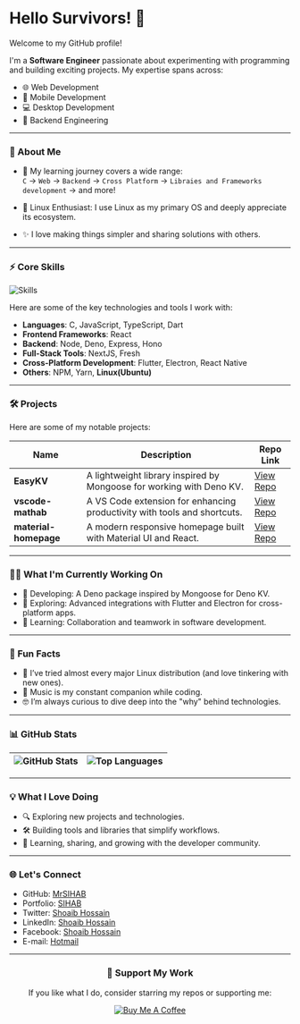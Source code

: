 # Hello Survivors! 👋

Welcome to my GitHub profile!

I'm a **Software Engineer** passionate about experimenting with programming and building exciting projects. My expertise spans across:

- 🌐 Web Development
- 📱 Mobile Development
- 💻 Desktop Development
- 🔧 Backend Engineering

---

### 🚀 About Me

- 🌱 My learning journey covers a wide range:  
  `C` → `Web` → `Backend` → `Cross Platform` → `Libraies and Frameworks development` → and more!

- 🐧 Linux Enthusiast: I use Linux as my primary OS and deeply appreciate its ecosystem.

- ✨ I love making things simpler and sharing solutions with others.

---

### ⚡ Core Skills

![Skills](https://skillicons.dev/icons?i=js,typescript,deno,react,nodejs,flutter,dart,docker,electron,linux,git&theme=dark)

Here are some of the key technologies and tools I work with:

- **Languages**: C, JavaScript, TypeScript, Dart
- **Frontend Frameworks**: React
- **Backend**: Node, Deno, Express, Hono
- **Full-Stack Tools**: NextJS, Fresh
- **Cross-Platform Development**: Flutter, Electron, React Native
- **Others**: NPM, Yarn, **Linux(Ubuntu)**

---

### 🛠 Projects

Here are some of my notable projects:

| Name                  | Description                                                              | Repo Link                                                 |
| --------------------- | ------------------------------------------------------------------------ | --------------------------------------------------------- |
| **EasyKV**            | A lightweight library inspired by Mongoose for working with Deno KV.     | [View Repo](https://github.com/MrSIHAB/easykv)            |
| **vscode-mathab**     | A VS Code extension for enhancing productivity with tools and shortcuts. | [View Repo](https://github.com/MrSIHAB/vscode-mathab)     |
| **material-homepage** | A modern responsive homepage built with Material UI and React.           | [View Repo](https://github.com/MrSIHAB/material-homepage) |

---

### 🧑‍💻 What I'm Currently Working On

- 🌟 Developing: A Deno package inspired by Mongoose for Deno KV.
- 🔨 Exploring: Advanced integrations with Flutter and Electron for cross-platform apps.
- 🌱 Learning: Collaboration and teamwork in software development.

---

### 🎯 Fun Facts

- 🐧 I’ve tried almost every major Linux distribution (and love tinkering with new ones).
- 🎵 Music is my constant companion while coding.
- 🤓 I’m always curious to dive deep into the "why" behind technologies.

---

### 📊 GitHub Stats

| ![GitHub Stats](https://github-readme-stats.vercel.app/api?username=MrSIHAB&rank_icon=github&hide_border=true&show_icons=true&title_color=FDEEE9&ring_color=E95420&text_color=FDEEE9&icon_color=77216F&bg_color=2C001E&border_color=77216F&border_radius=25) | ![Top Languages](https://github-readme-stats.vercel.app/api/top-langs/?username=MrSIHAB&layout=compact&hide_border=true&show_icons=true&title_color=FDEEE9&ring_color=E95420&text_color=FDEEE9&icon_color=77216F&bg_color=2C001E&border_color=77216F&border_radius=25) |
| ------------------------------------------------------------------------------------------------------------------------------------------------------------------------------------------------------------------------------------------------------------ | ---------------------------------------------------------------------------------------------------------------------------------------------------------------------------------------------------------------------------------------------------------------------- |

---

### 💡 What I Love Doing

- 🔍 Exploring new projects and technologies.
- 🛠 Building tools and libraries that simplify workflows.
- 🌟 Learning, sharing, and growing with the developer community.

---

### 🌐 Let's Connect

- GitHub: [MrSIHAB](https://github.com/MrSIHAB)
- Portfolio: [SIHAB](https://mrsihab.github.io/portfolio)
- Twitter: [Shoaib Hossain](https://x.com/ShoaibSihab)
- LinkedIn: [Shoaib Hossain](https://www.linkedin.com/in/shoaib-hossain/)
- Facebook: [Shoaib Hossain](https://facebook.com/shoaibhossain55)
- E-mail: [Hotmail](mailto://mrsihab@hotmail.com)

---

<div align="center">

### 💖 **Support My Work**

If you like what I do, consider starring my repos or supporting me:

[![Buy Me A Coffee](https://img.shields.io/badge/-Buy%20Me%20a%20Coffee-orange?style=for-the-badge&logo=buy-me-a-coffee&logoColor=white)](https://buymeacoffee.com/MrSIHAB)

</div>
